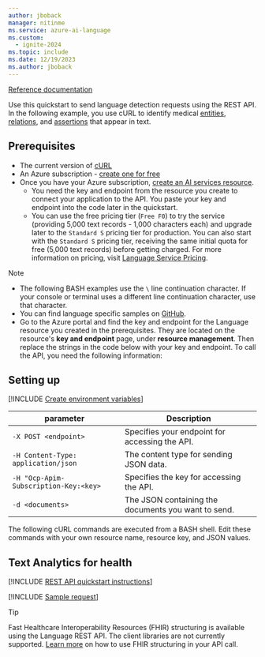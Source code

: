 ```yaml
---
author: jboback
manager: nitinme
ms.service: azure-ai-language
ms.custom:
  - ignite-2024
ms.topic: include
ms.date: 12/19/2023
ms.author: jboback
---
```


[Reference documentation](https://go.microsoft.com/fwlink/?linkid=2239169)

Use this quickstart to send language detection requests using the REST API. In the following example, you use cURL to identify medical [entities](../../concepts/health-entity-categories.md), [relations](../../concepts/relation-extraction.md), and [assertions](../../concepts/assertion-detection.md) that appear in text.


## Prerequisites

* The current version of [cURL](https://curl.haxx.se/)
* An Azure subscription - [create one for free](https://azure.microsoft.com/free/cognitive-services/)
* Once you have your Azure subscription, [create an AI services resource](../../../../../ai-services/multi-service-resource.md?pivots=azportal#create-a-new-azure-ai-services-resource).
    * You need the key and endpoint from the resource you create to connect your application to the API. You paste your key and endpoint into the code later in the quickstart.
    * You can use the free pricing tier (`Free F0`) to try the service (providing 5,000 text records - 1,000 characters each) and upgrade later to the `Standard S` pricing tier for production. You can also start with the `Standard S` pricing tier, receiving the same initial quota for free (5,000 text records) before getting charged. For more information on pricing, visit [Language Service Pricing](https://azure.microsoft.com/pricing/details/cognitive-services/language-service/).

> [!NOTE]
> * The following BASH examples use the `\` line continuation character. If your console or terminal uses a different line continuation character, use that character.
> * You can find language specific samples on [GitHub](https://github.com/Azure-Samples/cognitive-services-quickstart-code).
> * Go to the Azure portal and find the key and endpoint for the Language resource you created in the prerequisites. They are located on the resource's **key and endpoint** page, under **resource management**. Then replace the strings in the code below with your key and endpoint.
To call the API, you need the following information:

## Setting up

[!INCLUDE [Create environment variables](../../../includes/environment-variables.md)]



|parameter  |Description  |
|---------|---------|
|`-X POST <endpoint>`     | Specifies your endpoint for accessing the API.        |
|`-H Content-Type: application/json`     | The content type for sending JSON data.          |
|`-H "Ocp-Apim-Subscription-Key:<key>`    | Specifies the key for accessing the API.        |
|`-d <documents>`     | The JSON containing the documents you want to send.         |

The following cURL commands are executed from a BASH shell. Edit these commands with your own resource name, resource key, and JSON values.




## Text Analytics for health

[!INCLUDE [REST API quickstart instructions](../../../includes/rest-api-instructions.md)]

[!INCLUDE [Sample request](request.md)]


> [!TIP]
> Fast Healthcare Interoperability Resources (FHIR) structuring is available using the Language REST API. The client libraries are not currently supported. [Learn more](../../how-to/call-api.md) on how to use FHIR structuring in your API call.

